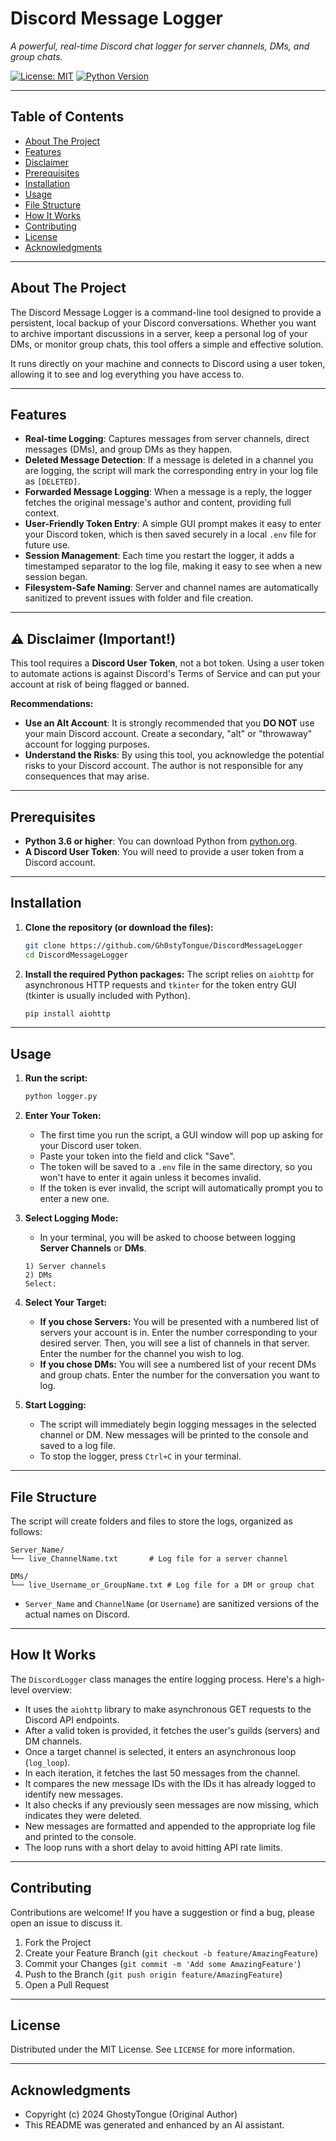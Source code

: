 # Discord Message Logger

*A powerful, real-time Discord chat logger for server channels, DMs, and group chats.*

[![License: MIT](https://img.shields.io/badge/License-MIT-yellow.svg)](https://opensource.org/licenses/MIT)
[![Python Version](https://img.shields.io/badge/python-3.6%2B-blue.svg)](https://www.python.org/downloads/)

---

## Table of Contents

- [About The Project](#about-the-project)
- [Features](#features)
- [Disclaimer](#%EF%B8%8F-disclaimer-important)
- [Prerequisites](#prerequisites)
- [Installation](#installation)
- [Usage](#usage)
- [File Structure](#file-structure)
- [How It Works](#how-it-works)
- [Contributing](#contributing)
- [License](#license)
- [Acknowledgments](#acknowledgments)

---

## About The Project

The Discord Message Logger is a command-line tool designed to provide a persistent, local backup of your Discord conversations. Whether you want to archive important discussions in a server, keep a personal log of your DMs, or monitor group chats, this tool offers a simple and effective solution.

It runs directly on your machine and connects to Discord using a user token, allowing it to see and log everything you have access to.

---

## Features

- **Real-time Logging**: Captures messages from server channels, direct messages (DMs), and group DMs as they happen.
- **Deleted Message Detection**: If a message is deleted in a channel you are logging, the script will mark the corresponding entry in your log file as `[DELETED]`.
- **Forwarded Message Logging**: When a message is a reply, the logger fetches the original message's author and content, providing full context.
- **User-Friendly Token Entry**: A simple GUI prompt makes it easy to enter your Discord token, which is then saved securely in a local `.env` file for future use.
- **Session Management**: Each time you restart the logger, it adds a timestamped separator to the log file, making it easy to see when a new session began.
- **Filesystem-Safe Naming**: Server and channel names are automatically sanitized to prevent issues with folder and file creation.

---

## ⚠️ Disclaimer (Important!)

This tool requires a **Discord User Token**, not a bot token. Using a user token to automate actions is against Discord's Terms of Service and can put your account at risk of being flagged or banned.

**Recommendations:**
- **Use an Alt Account**: It is strongly recommended that you **DO NOT** use your main Discord account. Create a secondary, "alt" or "throwaway" account for logging purposes.
- **Understand the Risks**: By using this tool, you acknowledge the potential risks to your Discord account. The author is not responsible for any consequences that may arise.

---

## Prerequisites

- **Python 3.6 or higher**: You can download Python from [python.org](https://www.python.org/downloads/).
- **A Discord User Token**: You will need to provide a user token from a Discord account.

---

## Installation

1.  **Clone the repository (or download the files):**
    ```bash
    git clone https://github.com/Gh0styTongue/DiscordMessageLogger
    cd DiscordMessageLogger
    ```

2.  **Install the required Python packages:**
    The script relies on `aiohttp` for asynchronous HTTP requests and `tkinter` for the token entry GUI (tkinter is usually included with Python).
    ```bash
    pip install aiohttp
    ```

---

## Usage

1.  **Run the script:**
    ```bash
    python logger.py
    ```

2.  **Enter Your Token:**
    - The first time you run the script, a GUI window will pop up asking for your Discord user token.
    - Paste your token into the field and click "Save".
    - The token will be saved to a `.env` file in the same directory, so you won't have to enter it again unless it becomes invalid.
    - If the token is ever invalid, the script will automatically prompt you to enter a new one.

3.  **Select Logging Mode:**
    - In your terminal, you will be asked to choose between logging **Server Channels** or **DMs**.
    ```
    1) Server channels
    2) DMs
    Select:
    ```

4.  **Select Your Target:**
    - **If you chose Servers:** You will be presented with a numbered list of servers your account is in. Enter the number corresponding to your desired server. Then, you will see a list of channels in that server. Enter the number for the channel you wish to log.
    - **If you chose DMs:** You will see a numbered list of your recent DMs and group chats. Enter the number for the conversation you want to log.

5.  **Start Logging:**
    - The script will immediately begin logging messages in the selected channel or DM. New messages will be printed to the console and saved to a log file.
    - To stop the logger, press `Ctrl+C` in your terminal.

---

## File Structure

The script will create folders and files to store the logs, organized as follows:

```
Server_Name/
└── live_ChannelName.txt       # Log file for a server channel

DMs/
└── live_Username_or_GroupName.txt # Log file for a DM or group chat
```

- `Server_Name` and `ChannelName` (or `Username`) are sanitized versions of the actual names on Discord.

---

## How It Works

The `DiscordLogger` class manages the entire logging process. Here's a high-level overview:
- It uses the `aiohttp` library to make asynchronous GET requests to the Discord API endpoints.
- After a valid token is provided, it fetches the user's guilds (servers) and DM channels.
- Once a target channel is selected, it enters an asynchronous loop (`log_loop`).
- In each iteration, it fetches the last 50 messages from the channel.
- It compares the new message IDs with the IDs it has already logged to identify new messages.
- It also checks if any previously seen messages are now missing, which indicates they were deleted.
- New messages are formatted and appended to the appropriate log file and printed to the console.
- The loop runs with a short delay to avoid hitting API rate limits.

---

## Contributing

Contributions are welcome! If you have a suggestion or find a bug, please open an issue to discuss it.

1.  Fork the Project
2.  Create your Feature Branch (`git checkout -b feature/AmazingFeature`)
3.  Commit your Changes (`git commit -m 'Add some AmazingFeature'`)
4.  Push to the Branch (`git push origin feature/AmazingFeature`)
5.  Open a Pull Request

---

## License

Distributed under the MIT License. See `LICENSE` for more information.

---

## Acknowledgments

- Copyright (c) 2024 GhostyTongue (Original Author)
- This README was generated and enhanced by an AI assistant.
